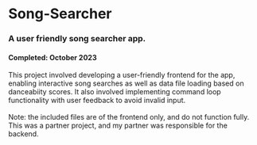 # Song-Searcher
<h3>A user friendly song searcher app.</h3>
<h4>Completed: October 2023</h4>

This project involved developing a user-friendly frontend for the app, enabling interactive song searches as well as data file loading based on danceabiity scores. It also involved implementing command loop functionality with user feedback to avoid invalid input.</br>
</br>Note: the included files are of the frontend only, and do not function fully. This was a partner project, and my partner was responsible for the backend.
